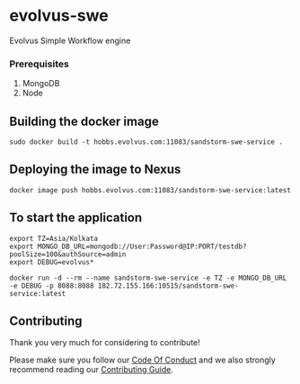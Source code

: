 # evolvus-swe
Evolvus Simple Workflow engine

### Prerequisites
1) MongoDB
2) Node

## Building the docker image
```
sudo docker build -t hobbs.evolvus.com:11083/sandstorm-swe-service .
```

## Deploying the image to Nexus
```
docker image push hobbs.evolvus.com:11083/sandstorm-swe-service:latest
```

## To start the application

```
export TZ=Asia/Kolkata
export MONGO_DB_URL=mongodb://User:Password@IP:PORT/testdb?poolSize=100&authSource=admin
export DEBUG=evolvus*

docker run -d --rm --name sandstorm-swe-service -e TZ -e MONGO_DB_URL -e DEBUG -p 8088:8088 182.72.155.166:10515/sandstorm-swe-service:latest
```

## Contributing
Thank you very much for considering to contribute!

Please make sure you follow our [Code Of Conduct](CODE_OF_CONDUCT.md) and we also strongly recommend reading our [Contributing Guide](CONTRIBUTING.md).
